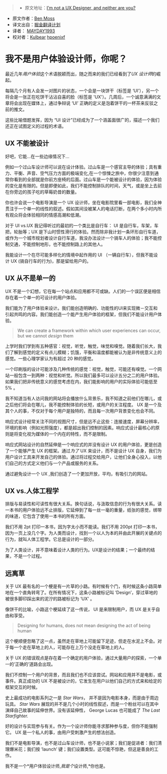 > * 原文地址：[I’m not a UX Designer, and neither are you?](http://www.webdesignerdepot.com/2016/08/im-not-a-ux-designer-and-neither-are-you/)
* 原文作者：[Ben Moss](http://www.webdesignerdepot.com/author/Ben-Moss/)
* 译文出自：[掘金翻译计划](https://github.com/xitu/gold-miner)
* 译者： [MAYDAY1993](https://github.com/MAYDAY1993)
* 校对者：[Kulbear](https://github.com/Kulbear)  [hpoenixf](https://github.com/hpoenixf) 

# 我不是用户体验设计师，你呢？

最近几年*用户体验*这个术语脱颖而出，随之而来的我们已经看到了*UX 设计师*的崛起。

每隔几个月有人会发一对图片的状态，一个会是一块饼干（标签是 ‘UI’），另一个将会是一张正在吃饼干沾沾自喜的脸（标签是 'UX'）。几周后，一个诚意满满的文章将会出现在媒体上，通过争辩说 ‘UI’ 正确的定义是泡着饼干的一杯茶来反驳之前的推文。

这些比喻借题发挥，因为 “UI 设计”已经成为了一个涵盖面很广的，描述一个我们还正在试图定义的过程的术语。

## UX 不能被设计

好吧，它能...在一些边缘情况下...

例如一个过山车设计师可以说在设计体验。过山车是一个感官主导的体验；具有重力、平衡、声音、空气压力方面的极端变化,在一个惊悚之旅中，你很少注意到通常你看到的全部就是你前方座椅的后面。过山车是一个能被设计的体验，因为体验的变化是有限的。但是即便如此，我们不能控制排队的时间，天气，或是坐上去前在你旁边的孩子吃的草莓奶昔的数量。

你也许会说一个电影导演是一个 UX 设计师，坐在电影院里看一部电影，我们全神贯注于一个单一的线性的叙述。假如其间没被某人的电话打断，在两个多小时内所有观众将会体验相同的情感高潮和低潮。

对于 UI vs.UX 我记得听过的最初的一个类比是自行车： UI 是自行车，车架，车把，轮胎等；UX 是下山时惯性滑行的体验。然而除非我计划一条环形自行车道，或作为一个城市规划者设计自行车道，我没办法设计一个骑车人的体验；我不能控制交通，不能控制地形，也不能控制路上的其他人。

我能设计一个在尽可能多样化的情境中起作用的 UI （一辆自行车），但我不能设计 UX (骑自行车的行为)，那是留给用户的。

## UX 从不是单一的

 UX 不是一个幻想，它在每一个站点和应用都不可或缺。人们的一个误区便是相信存在着一个单一的可设计的用户体验。

我们能为了用户体验来设计。我们能创造明确的、功能性的UI来实现微－交互和引起共鸣的内容。我们能创造一个能产生用户体验的框架，但我们不能设计用户体验。
> We can create a framework within which user experiences can occur, but we cannot *design* them

上学时我们学到有五种感官：视觉，听觉，触觉，味觉和嗅觉。随着我们长大，我们了解到感觉的定义有点儿模糊；饥饿，平衡和温度都能被认为是非传统意义上的感觉。一些心理学家认为有超过 20 种的感觉。

一个印刷版的设计可能涉及几种传统的感觉：视觉，触觉，可能还有嗅觉。一个网站一般包含一到两种：视觉和听觉。所以我们最多可以设计五分之二的用户体验。如果我们把非传统意义的感觉考虑在内，我们能影响的用户的实际体验可能低至 5% 。

我不知道当有人访问我的网站将会播放什么背景乐，我不知道之前他们在哪儿，或之后他们将会在哪儿，我不能控制体验的长短，或用户的关注程度。 UX 是一个及其个人的事，不仅对于每个用户是独特的，而且每一次用户背景变化也会不同。

响应式设计经常关注不同的视图尺寸，但是远不止这些：连接速度，屏幕分辨率，环境的影响（例如光照强度），都是超出我们控制的因素。响应式设计最核心的原则是将变化视为媒体的一个内在的特性，而不是限制。

响应式网站设计的自然延伸是一个响应式的并没有设计 UX 的用户体验，更是创造了一个能够产生 UX 的框架。通过*为了* UX 来设计，而不是设计 UX 自身，我们为用户设计工具来开发自己的体验。通过将过程交给用户，让他们全身心投入，以他们自己的方式定义他们与一个产品或服务的关系。

通过避免设计一个 UX ,我们创造了一个更加开放，平均，有吸引力的网站。

## UX vs.人体工程学
排版与易读性和可读性有很大关系。换句话说，与汲取信息的行为有很大关系。读一本书的用户体验远不止排版，它延伸到了每一丝一毫的重量，纸张的感觉，绑带的味道，它包含了使用一本书的所有方面。

我们不用 2pt 打印一本书，因为字太小而不能读。我们不用 200pt 打印一本书，因为一页上没几个字。为人类而设计，找到一个以人为本的并由此开展的关键点的行为，就叫人体工程学。它总是设计的一部分。

为了人类设计，并不意味着设计人类的行为。UX是设计的结果；一个最终的结果，不是一个过程。

## 远离草

关于 UX 最有名的一个梗是有一片草的小路。有时候有个门，有时候这条小路简单地在一个直角转弯了。在所有情况下，这条小路被标记叫 ’Design’，穿过草地的被很多脚印踩出来的泥泞的路被标记为 ’UX’ 。

像饼干的比喻，小路这个梗延续了这一传说， UI 是来限制用户，而 UX 是关乎自由和享受。
> Designing for humans, does not mean designing the act of being human

这个梗顺便忽略了这一点，虽然走在草地上可能留下足迹，但走在水泥上不会。对于每一个走在草地上的人，可能存在上万个没走在草地上的人。

关于 UX 的错误观点是存在着一个确定的用户体验，通过大量用户的探索，一个单一的’正确的’道路会出现。

我们不控制一个用户的背景，而且我们也不应该尝试。网站和应用并不是电影，或事件。真正成功的 UX 不是被设计的，它发生在用户以他们自己的方式来和给定的框架交互的时候。

史上最成功的电影系列之一是 *Star Wars*， 并不是因为电影本身，而是由于周边玩具。 *Star Wars* 展现的并不是几个小时的线性叙述，而是一个粉丝可以在其中演绎自己故事的延伸世界。没有该延伸性， George Lucas 也可能成了 *The Last Starfighter.*

好的设计与实现参与有关。作为一个设计师你能寻求那种参与度，但你不能强制它。 UX 是一个私人的事，由用户受刺激产生的想法创造。

我们不是电影导演，也不是过山车设计师，也不是小说家；我们是促进者：我们清理爆米花；我们按 ’launch’ 键；我们设置类型。这可能不惊艳，但这是善良的工作。

我不是一个*用户体验设计师,*我是个*设计师,*你也是。
